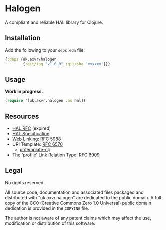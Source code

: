 # Halogen

A compliant and reliable HAL library for Clojure.


## Installation

Add the following to your `deps.edn` file:

```clj
{:deps {uk.axvr/halogen
        {:git/tag "v1.0.0" :git/sha "xxxxxx"}}}
```


## Usage

**Work in progress.**

```clj
(require '[uk.axvr.halogen :as hal])
```


## Resources

- [HAL RFC](https://github.com/mikekelly/hal-rfc) (expired)
- [HAL Specification](https://stateless.group/hal_specification.html)
- Web Linking: [RFC 5988](https://datatracker.ietf.org/doc/html/rfc5988)
- URI Template: [RFC 6570](https://datatracker.ietf.org/doc/html/rfc6570)
  - [uritemplate-clj](https://github.com/mwkuster/uritemplate-clj)
- The 'profile' Link Relation Type: [RFC 6909](https://www.rfc-editor.org/rfc/rfc6906.html)


## Legal

No rights reserved.

All source code, documentation and associated files packaged and distributed
with "uk.axvr.halogen" are dedicated to the public domain. A full copy of the
CC0 (Creative Commons Zero 1.0 Universal) public domain dedication is provided
in the `COPYING` file.

The author is not aware of any patent claims which may affect the use,
modification or distribution of this software.
